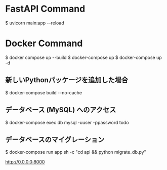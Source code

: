 # FastAPI Command

$ uvicorn main:app --reload

# Docker Command

$ docker compose up --build
$ docker-compose up
$ docker-compose up -d

## 新しいPythonパッケージを追加した場合
$ docker-compose build --no-cache

## データベース (MySQL) へのアクセス
$ docker-compose exec db mysql -uuser -ppassword todo

## データベースのマイグレーション
$ docker-compose run app sh -c "cd api && python migrate_db.py"


http://0.0.0.0:8000